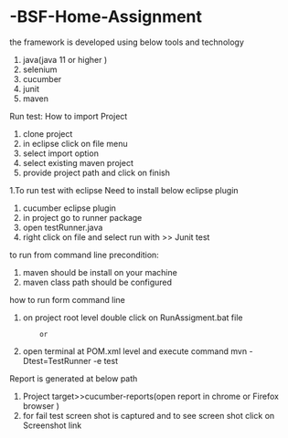 # -BSF-Home-Assignment

the framework is developed using below tools and technology 
1. java(java 11 or higher ) 
2. selenium 
3. cucumber 
4. junit
5. maven

Run test:
How to import Project 

1. clone project 
2. in eclipse click on file menu
3. select import option 
4. select existing maven project 
5. provide project path and click on finish 


1.To run test with eclipse
Need to install below eclipse plugin
1. cucumber eclipse plugin
2. in project go to runner package 
3. open testRunner.java
4. right click on file and select run with >> Junit test


to run from command line 
precondition: 
1. maven should be install on your machine 
2. maven class path should be configured 

how to run form command line 
1. on project root level double click on RunAssigment.bat file 

           or 
           
1. open terminal at POM.xml level and execute command mvn -Dtest=TestRunner -e test


Report is generated at below path 
1. Project target>>cucumber-reports(open report in chrome or Firefox browser )
2. for fail test screen shot is captured and to see screen shot click on Screenshot link 






